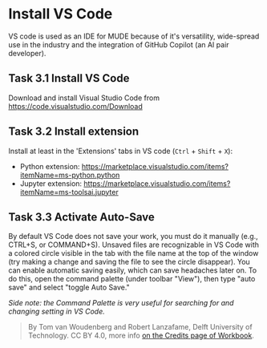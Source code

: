 # Install VS Code

VS code is used as an IDE for MUDE because of it's versatility, wide-spread use in the industry and the integration of GitHub Copilot (an AI pair developer). 

## Task 3.1 Install VS Code

Download and install Visual Studio Code from https://code.visualstudio.com/Download

## Task 3.2 Install extension

Install at least in the 'Extensions' tabs in VS code (`Ctrl` + `Shift` + `X`):

- Python extension: https://marketplace.visualstudio.com/items?itemName=ms-python.python
- Jupyter extension: https://marketplace.visualstudio.com/items?itemName=ms-toolsai.jupyter

## Task 3.3 Activate Auto-Save

By default VS Code does not save your work, you must do it manually (e.g., CTRL+S, or COMMAND+S). Unsaved files are recognizable in VS Code with a colored circle visible in the tab with the file name at the top of the window (try making a change and saving the file to see the circle disappear). You can enable automatic saving easily, which can save headaches later on. To do this, open the command palette (under toolbar "View"), then type "auto save" and select "toggle Auto Save."

_Side note: the Command Palette is very useful for searching for and changing setting in VS Code._

> By Tom van Woudenberg and Robert Lanzafame, Delft University of Technology. CC BY 4.0, more info [on the Credits page of Workbook](https://mude.citg.tudelft.nl/workbook-2025/credits.html).

